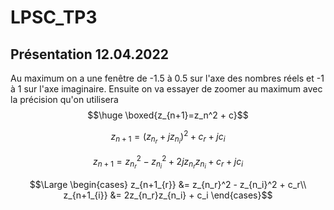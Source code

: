 # LPSC_TP3
 


## Présentation 12.04.2022

Au maximum on a une fenêtre de -1.5 à 0.5 sur l'axe des nombres réels et -1 à 1 sur l'axe imaginaire. Ensuite on va essayer de zoomer au maximum avec la précision qu'on utilisera
$$\huge \boxed{z_{n+1}=z_n^2 + c}$$

$$z_{n+1}=(z_{n_r}+jz_{n_i})^2 + c_r + jc_i$$

$$z_{n+1}=z_{n_r}^2 - z_{n_i}^2 + 2jz_{n_r}z_{n_i} + c_r + jc_i$$

$$\Large \begin{cases}
z_{n+1_{r}} &= z_{n_r}^2 - z_{n_i}^2 + c_r\\
z_{n+1_{i}} &= 2z_{n_r}z_{n_i} + c_i
\end{cases}$$

